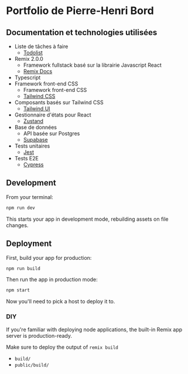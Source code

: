# Portfolio de Pierre-Henri Bord

## Documentation et technologies utilisées

- Liste de tâches à faire
  - [Todolist](./TODOLIST.md)
- Remix 2.0.0
  - Framework fullstack basé sur la librairie Javascript React
  - [Remix Docs](https://remix.run/docs)
- Typescript
- Framework front-end CSS
  - Framework front-end CSS
  - [Tailwind CSS](https://tailwindcss.com/)
- Composants basés sur Tailwind CSS
  - [Tailwind UI](https://tailwindui.com/)
- Gestionnaire d'états pour React
  - [Zustand](https://github.com/pmndrs/zustand)
- Base de données
  - API basée sur Postgres
  - [Supabase](https://supabase.com/)
- Tests unitaires
  - [Jest](https://jestjs.io/)
- Tests E2E
  - [Cypress](https://www.cypress.io/)

## Development

From your terminal:

```sh
npm run dev
```

This starts your app in development mode, rebuilding assets on file changes.

## Deployment

First, build your app for production:

```sh
npm run build
```

Then run the app in production mode:

```sh
npm start
```

Now you'll need to pick a host to deploy it to.

### DIY

If you're familiar with deploying node applications, the built-in Remix app server is production-ready.

Make sure to deploy the output of `remix build`

- `build/`
- `public/build/`
